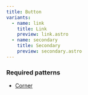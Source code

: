 ```yaml
---
title: Button
variants:
  - name: link
    title: Link
    preview: link.astro
  - name: secondary
    title: Secondary
    preview: secondary.astro
---
```


### Required patterns

- [Corner](/pattern-library/pattern/corner)
